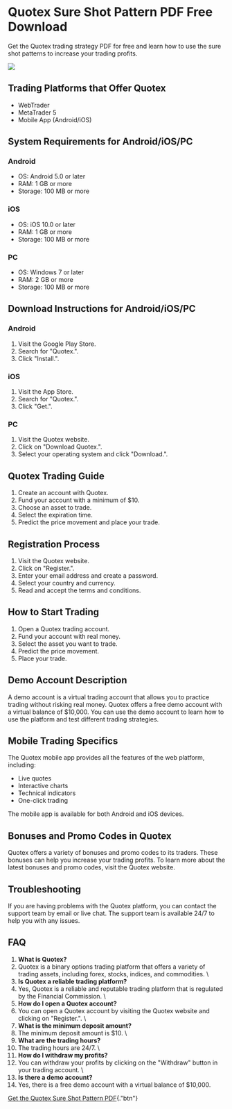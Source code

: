 # Quotex Sure Shot Pattern PDF Free Download

Get the Quotex trading strategy PDF for free and learn how to use the
sure shot patterns to increase your trading profits.

[![](https://static.quotex.io/files/4_en/300_250.jpg)](https://traff.sbs/brokerqxlid)

## Trading Platforms that Offer Quotex

-   WebTrader
-   MetaTrader 5
-   Mobile App (Android/iOS)

## System Requirements for Android/iOS/PC

### Android

-   OS: Android 5.0 or later
-   RAM: 1 GB or more
-   Storage: 100 MB or more

### iOS

-   OS: iOS 10.0 or later
-   RAM: 1 GB or more
-   Storage: 100 MB or more

### PC

-   OS: Windows 7 or later
-   RAM: 2 GB or more
-   Storage: 100 MB or more

## Download Instructions for Android/iOS/PC

### Android

1.  Visit the Google Play Store.
2.  Search for "Quotex.".
3.  Click "Install.".

### iOS

1.  Visit the App Store.
2.  Search for "Quotex.".
3.  Click "Get.".

### PC

1.  Visit the Quotex website.
2.  Click on "Download Quotex.".
3.  Select your operating system and click "Download.".

## Quotex Trading Guide

1.  Create an account with Quotex.
2.  Fund your account with a minimum of \$10.
3.  Choose an asset to trade.
4.  Select the expiration time.
5.  Predict the price movement and place your trade.

## Registration Process

1.  Visit the Quotex website.
2.  Click on "Register.".
3.  Enter your email address and create a password.
4.  Select your country and currency.
5.  Read and accept the terms and conditions.

## How to Start Trading

1.  Open a Quotex trading account.
2.  Fund your account with real money.
3.  Select the asset you want to trade.
4.  Predict the price movement.
5.  Place your trade.

## Demo Account Description

A demo account is a virtual trading account that allows you to practice
trading without risking real money. Quotex offers a free demo account
with a virtual balance of \$10,000. You can use the demo account to
learn how to use the platform and test different trading strategies.

## Mobile Trading Specifics

The Quotex mobile app provides all the features of the web platform,
including:

-   Live quotes
-   Interactive charts
-   Technical indicators
-   One-click trading

The mobile app is available for both Android and iOS devices.

## Bonuses and Promo Codes in Quotex

Quotex offers a variety of bonuses and promo codes to its traders. These
bonuses can help you increase your trading profits. To learn more about
the latest bonuses and promo codes, visit the Quotex website.

## Troubleshooting

If you are having problems with the Quotex platform, you can contact the
support team by email or live chat. The support team is available 24/7
to help you with any issues.

## FAQ

1.  **What is Quotex?**
2.  Quotex is a binary options trading platform that offers a variety of
    trading assets, including forex, stocks, indices, and commodities.
    \
3.  **Is Quotex a reliable trading platform?**
4.  Yes, Quotex is a reliable and reputable trading platform that is
    regulated by the Financial Commission.
    \
5.  **How do I open a Quotex account?**
6.  You can open a Quotex account by visiting the Quotex website and
    clicking on "Register.".
    \
7.  **What is the minimum deposit amount?**
8.  The minimum deposit amount is \$10.
    \
9.  **What are the trading hours?**
10. The trading hours are 24/7.
    \
11. **How do I withdraw my profits?**
12. You can withdraw your profits by clicking on the "Withdraw"
    button in your trading account.
    \
13. **Is there a demo account?**
14. Yes, there is a free demo account with a virtual balance of
    \$10,000.

[Get the Quotex Sure Shot Pattern
PDF](\%22https://traff.sbs/brokerqxsignup\%22){."btn"}

